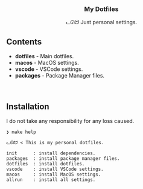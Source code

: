 <h3 align="center">My Dotfiles</h3>
<p align="center">ᓚᘏᗢ Just personal settings.</p>

## Contents

* **dotfiles** - Main dotfiles.
* **macos**    - MacOS settings.
* **vscode**   - VSCode settings.
* **packages** - Package Manager files.

<br />

## Installation
I do not take any responsibility for any loss caused.

```
❯ make help

ᓚᘏᗢ < This is my personal dotfiles.

init      : install dependencies.
packages  : install package manager files.
dotfiles  : install dotfiles.
vscode    : install VSCode settings.
macos     : install MacOS settings.
allrun    : install all settings.
```
